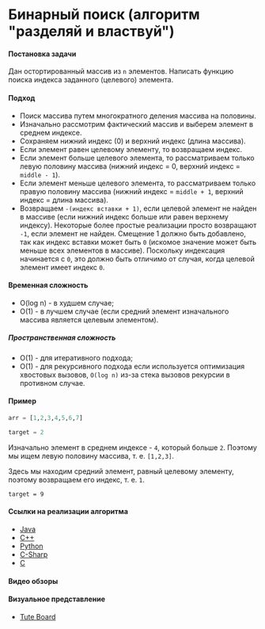 # Бинарный поиск (алгоритм "разделяй и властвуй")

#### Постановка задачи

Дан остортированный массив из `n` элементов. Написать функцию поиска индекса заданного (целевого) элемента.

#### Подход

- Поиск массива путем многократного деления массива на половины.
- Изначально рассмотрим фактический массив и выберем элемент в среднем индексе.
- Сохраняем нижний индекс (0) и верхний индекс (длина массива).
- Если элемент равен целевому элементу, то возвращаем индекс.
- Если элемент больше целевого элемента, то рассматриваем только левую половину массива (нижний индекс = 0, верхний индекс = `middle - 1`).
- Если элемент меньше целевого элемента, то рассматриваем только правую половину массива (нижний индекс = `middle + 1`, верхний индекс = длина массива).
- Возвращаем `-(индекс вставки + 1)`, если целевой элемент не найден в массиве (если нижний индекс больше или равен верхнему индексу). Некоторые более простые реализации просто возвращают `-1`, если элемент не найден. Смещение 1 должно быть добавлено, так как индекс вставки может быть `0` (искомое значение может быть меньше всех элементов в массиве). Поскольку индексация начинается с `0`, это должно быть отличимо от случая, когда целевой элемент имеет индекс `0`.

#### Временная сложность

- O(log n) - в худшем случае;
- O(1) - в лучшем случае (если средний элемент изначального массива является целевым элементом).

##### Пространственная сложность

- O(1) - для итеративного подхода;
- O(1) - для рекурсивного подхода если используется оптимизация хвостовых вызовов, `O(log n)` из-за стека вызовов рекурсии в противном случае.

#### Пример

```python
arr = [1,2,3,4,5,6,7]  

target = 2
```

Изначально элемент в среднем индексе - `4`, который больше `2`. Поэтому мы ищем левую половину массива, т. е. `[1,2,3]`.

Здесь мы находим средний элемент, равный целевому элементу, поэтому возвращаем его индекс, т. е. `1`.

```
target = 9
```

#### Ссылки на реализации алгоритма

- [Java](https://github.com/TheAlgorithms/Java/blob/master/src/main/java/com/thealgorithms/searches/BinarySearch.java)
- [C++](https://github.com/TheAlgorithms/C-Plus-Plus/blob/master/search/binary_search.cpp)
- [Python](https://github.com/TheAlgorithms/Python/blob/master/searches/binary_search.py)
- [C-Sharp](https://github.com/TheAlgorithms/C-Sharp/blob/master/Algorithms/Search/BinarySearcher.cs)
- [C](https://github.com/TheAlgorithms/C/blob/master/searching/binary_search.c)

#### Видео обзоры

#### Визуальное представление

- [Tute Board](https://boardhub.github.io/tute/?wd=binarySearchAlgo2)
